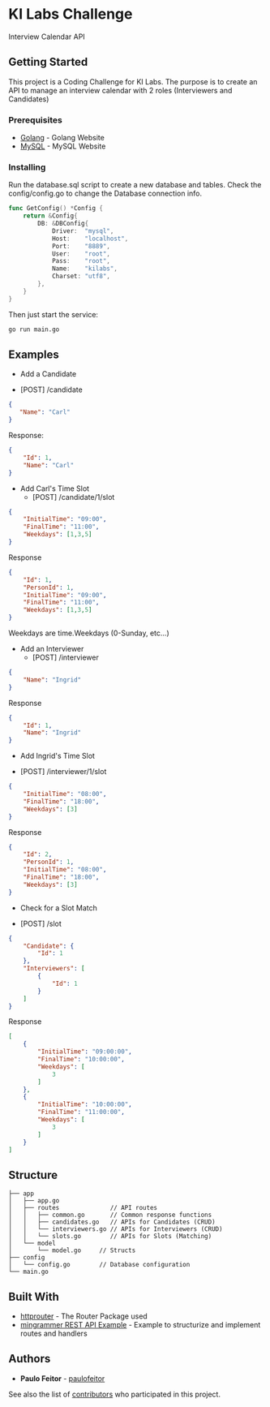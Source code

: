 # KI Labs Challenge

Interview Calendar API

## Getting Started

This project is a Coding Challenge for KI Labs. The purpose is to create an API to manage an interview calendar with 2 roles (Interviewers and Candidates)

### Prerequisites

* [Golang](https://golang.org/) - Golang Website
* [MySQL](https://www.mysql.com/) - MySQL Website

### Installing

Run the database.sql script to create a new database and tables.
Check the config/config.go to change the Database connection info.
```go
func GetConfig() *Config {
	return &Config{
		DB: &DBConfig{
			Driver:  "mysql",
			Host:    "localhost",
			Port:    "8889",
			User:    "root",
			Pass:    "root",
			Name:    "kilabs",
			Charset: "utf8",
		},
	}
}
```
Then just start the service:

```bash
go run main.go
```

## Examples

* Add a Candidate
 - [POST] /candidate
```json
{
   "Name": "Carl"
}
```
Response:
```json
{
    "Id": 1,
    "Name": "Carl"
}
```

* Add Carl's Time Slot
	- [POST] /candidate/1/slot
```json
{
    "InitialTime": "09:00",
    "FinalTime": "11:00",
    "Weekdays": [1,3,5]
}
```
Response
```json
{
    "Id": 1,
    "PersonId": 1,
    "InitialTime": "09:00",
    "FinalTime": "11:00",
    "Weekdays": [1,3,5]
}
```
Weekdays are time.Weekdays (0-Sunday, etc...)


* Add an Interviewer
	- [POST] /interviewer
```json
{
    "Name": "Ingrid"
}
```
Response
```json
{
    "Id": 1,
    "Name": "Ingrid"
}
```

* Add Ingrid's Time Slot
 - [POST] /interviewer/1/slot
```json
{
    "InitialTime": "08:00",
    "FinalTime": "18:00",
    "Weekdays": [3]
}
```
Response
```json
{
    "Id": 2,
    "PersonId": 1,
    "InitialTime": "08:00",
    "FinalTime": "18:00",
    "Weekdays": [3]
}
```

* Check for a Slot Match
 - [POST] /slot
```json
{
    "Candidate": {
        "Id": 1
    },
    "Interviewers": [
        {
            "Id": 1
        }
    ]
}
```
Response
```json
[
    {
        "InitialTime": "09:00:00",
        "FinalTime": "10:00:00",
        "Weekdays": [
            3
        ]
    },
    {
        "InitialTime": "10:00:00",
        "FinalTime": "11:00:00",
        "Weekdays": [
            3
        ]
    }
]
```

## Structure
```
├── app
│   ├── app.go
│   ├── routes              // API routes
│   │   ├── common.go       // Common response functions
│   │   ├── candidates.go   // APIs for Candidates (CRUD)
│   │   └── interviewers.go // APIs for Interviewers (CRUD)
│   │   └── slots.go        // APIs for Slots (Matching)
│   └── model
│       └── model.go     // Structs
├── config
│   └── config.go        // Database configuration
└── main.go
```

## Built With

* [httprouter](https://github.com/julienschmidt/httprouter) - The Router Package used
* [mingrammer REST API Example](https://github.com/mingrammer/go-todo-rest-api-example) - Example to structurize and implement routes and handlers

## Authors

* **Paulo Feitor** - [paulofeitor](https://github.com/paulofeitor)

See also the list of [contributors](https://github.com/your/project/contributors) who participated in this project.
